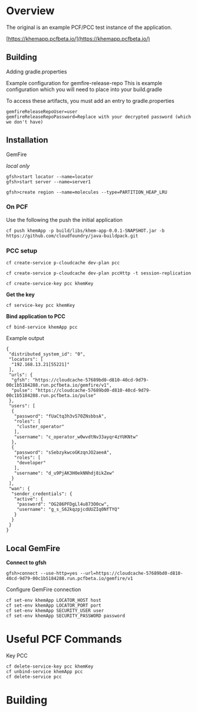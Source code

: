 # Overview

The original is an example PCF/PCC test instance of the application.

[https://khemapp.pcfbeta.io/](https://khemapp.pcfbeta.io/)

## Building

Adding gradle.properties

Example configuration for gemfire-release-repo
This is example configuration which you will need to place into your build.gradle


To access these artifacts, you must add an entry to gradle.properties

    gemfireReleaseRepoUser=user
    gemfireReleaseRepoPassword=Replace with your decrypted password (which we don't have)

## Installation

GemFire

*local only*

	gfsh>start locator --name=locator
	gfsh>start server --name=server1

	gfsh>create region --name=molecules --type=PARTITION_HEAP_LRU

### On PCF

Use the following the push the initial application

	cf push khemApp -p build/libs/khem-app-0.0.1-SNAPSHOT.jar -b https://github.com/cloudfoundry/java-buildpack.git


### PCC setup

	cf create-service p-cloudcache dev-plan pcc

	cf create-service p-cloudcache dev-plan pccHttp -t session-replication

	cf create-service-key pcc khemKey


**Get the key**

	cf service-key pcc khemKey



**Bind application to PCC**

	cf bind-service khemApp pcc


Example output


	{
	 "distributed_system_id": "0",
	 "locators": [
	  "192.168.13.21[55221]"
	 ],
	 "urls": {
	  "gfsh": "https://cloudcache-57689bd0-d810-40cd-9d79-00c1b5184288.run.pcfbeta.io/gemfire/v1",
	  "pulse": "https://cloudcache-57689bd0-d810-40cd-9d79-00c1b5184288.run.pcfbeta.io/pulse"
	 },
	 "users": [
	  {
	   "password": "fUaCtq3h3v570ZNsbbsA",
	   "roles": [
	    "cluster_operator"
	   ],
	   "username": "c_operator_w0wvdtNv33ayqr4zYUKNtw"
	  },
	  {
	   "password": "sSebzykwcoGKzqnJO2aeeA",
	   "roles": [
	    "developer"
	   ],
	   "username": "d_u9PjAK3H0ekNNhdj8ikZew"
	  }
	 ],
	 "wan": {
	  "sender_credentials": {
	   "active": {
	    "password": "OG286PFDgLl4u873O0cw",
	    "username": "g_s_S62kqzpjcdUUZIq0NfTYQ"
	   }
	  }
	 }
	}


## Local GemFire


**Connect to gfsh**

	gfsh>connect --use-http=yes --url=https://cloudcache-57689bd0-d810-40cd-9d79-00c1b5184288.run.pcfbeta.io/gemfire/v1


Configure GemFire connection

	cf set-env khemApp LOCATOR_HOST host
	cf set-env khemApp LOCATOR_PORT port
	cf set-env khemApp SECURITY_USER user
	cf set-env khemApp SECURITY_PASSWORD password



# Useful PCF Commands

Key PCC

	cf delete-service-key pcc khemKey
	cf unbind-service khemApp pcc
	cf delete-service pcc

# Building


